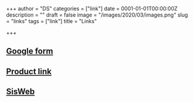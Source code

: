 +++
author = "DS"
categories = ["link"]
date = 0001-01-01T00:00:00Z
description = ""
draft = false
image = "/images/2020/03/images.png"
slug = "links"
tags = ["link"]
title = "Links"

+++


## [Google form](https://docs.google.com/forms/d/e/1FAIpQLSfalZJIWHi3x9Aj7LeK69yuTFlKdWGfrY0M3Q_wprZT3hYTqw/viewform)                                  
## [Product link](https://cm.cgt.it/)
## [SisWeb](https://sisweb.cat.com/)

